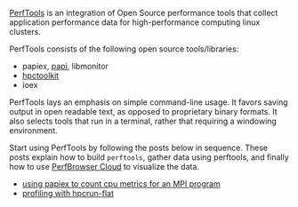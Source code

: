 [PerfTools](about) is an integration of Open Source performance tools 
that collect application performance data for high-performance computing
linux clusters.

PerfTools consists of the following open source tools/libraries:

  * papiex, [papi](http://icl.cs.utk.edu/papi/), libmonitor
  * [hpctoolkit](http://hpctoolkit.org)
  * ioex

PerfTools lays an emphasis on simple command-line usage. It favors saving 
output in open readable text, as opposed to proprietary binary formats. 
It also selects tools that run in a terminal, rather that requiring a 
windowing environment.

Start using PerfTools by following the posts below in sequence.
These posts explain how to build `perftools`, gather data using perftools,
and finally how to use [PerfBrowser Cloud](https://perfbrowser.perftools.org/) to
visualize the data.
 * [using papiex to count cpu metrics for an MPI program](examples/papiex-mpi-example/)
 * [profiling with hpcrun-flat](examples/hpcrun-mpi-example/)
